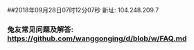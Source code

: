##2018年09月28日07时12分07秒 新址: 104.248.209.7
### 兔友常见问题及解答: https://github.com/wanggonging/d/blob/w/FAQ.md
